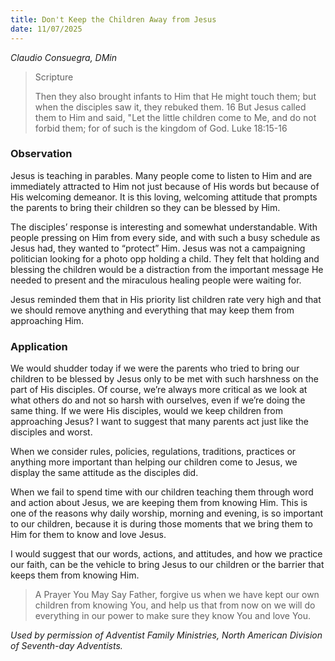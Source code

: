 ```yaml
---
title: Don't Keep the Children Away from Jesus
date: 11/07/2025
---
```


_Claudio Consuegra, DMin_

> <p>Scripture</p>
> Then they also brought infants to Him that He might touch them; but when the disciples saw it, they rebuked them. 16 But Jesus called them to Him and said, "Let the little children come to Me, and do not forbid them; for of such is the kingdom of God. Luke 18:15-16

### Observation

Jesus is teaching in parables. Many people come to listen to Him and are immediately attracted to Him not just because of His words but because of His welcoming demeanor. It is this loving, welcoming attitude that prompts the parents to bring their children so they can be blessed by Him.

The disciples’ response is interesting and somewhat understandable. With people pressing on Him from every side, and with such a busy schedule as Jesus had, they wanted to “protect” Him. Jesus was not a campaigning politician looking for a photo opp holding a child. They felt that holding and blessing the children would be a distraction from the important message He needed to present and the miraculous healing people were waiting for.

Jesus reminded them that in His priority list children rate very high and that we should remove anything and everything that may keep them from approaching Him.

### Application

We would shudder today if we were the parents who tried to bring our children to be blessed by Jesus only to be met with such harshness on the part of His disciples. Of course, we’re always more critical as we look at what others do and not so harsh with ourselves, even if we’re doing the same thing. If we were His disciples, would we keep children from approaching Jesus? I want to suggest that many parents act just like the disciples and worst.

When we consider rules, policies, regulations, traditions, practices or anything more important than helping our children come to Jesus, we display the same attitude as the disciples did.

When we fail to spend time with our children teaching them through word and action about Jesus, we are keeping them from knowing Him. This is one of the reasons why daily worship, morning and evening, is so important to our children, because it is during those moments that we bring them to Him for them to know and love Jesus.

I would suggest that our words, actions, and attitudes, and how we practice our faith, can be the vehicle to bring Jesus to our children or the barrier that keeps them from knowing Him.

> <callout>A Prayer You May Say</callout>
> Father, forgive us when we have kept our own children from knowing You, and help us that from now on we will do everything in our power to make sure they know You and love You.

_Used by permission of Adventist Family Ministries, North American Division of Seventh-day Adventists._